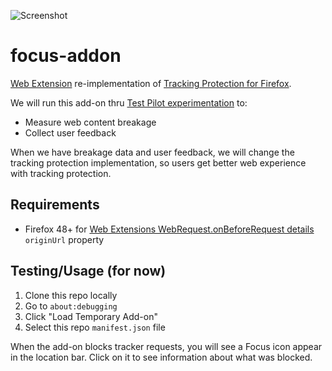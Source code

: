 ![Screenshot](https://raw.githubusercontent.com/groovecoder/focus-addon/master/img/screenshot.png)
# focus-addon
[Web Extension](https://developer.mozilla.org/en-US/Add-ons/WebExtensions/) re-implementation of [Tracking Protection for Firefox](https://support.mozilla.org/en-US/kb/tracking-protection-pbm).

We will run this add-on thru [Test Pilot experimentation](https://testpilot.firefox.com/experiments) to:

* Measure web content breakage
* Collect user feedback

When we have breakage data and user feedback, we will change the tracking protection implementation, so users get better web experience with tracking protection.

## Requirements

* Firefox 48+ for [Web Extensions WebRequest.onBeforeRequest details](https://developer.mozilla.org/en-US/Add-ons/WebExtensions/API/WebRequest/onBeforeRequest#details) `originUrl` property

## Testing/Usage (for now)

1. Clone this repo locally
2. Go to `about:debugging`
3. Click "Load Temporary Add-on"
4. Select this repo `manifest.json` file

When the add-on blocks tracker requests, you will see a Focus icon appear in the location bar. Click on it to see information about what was blocked.
